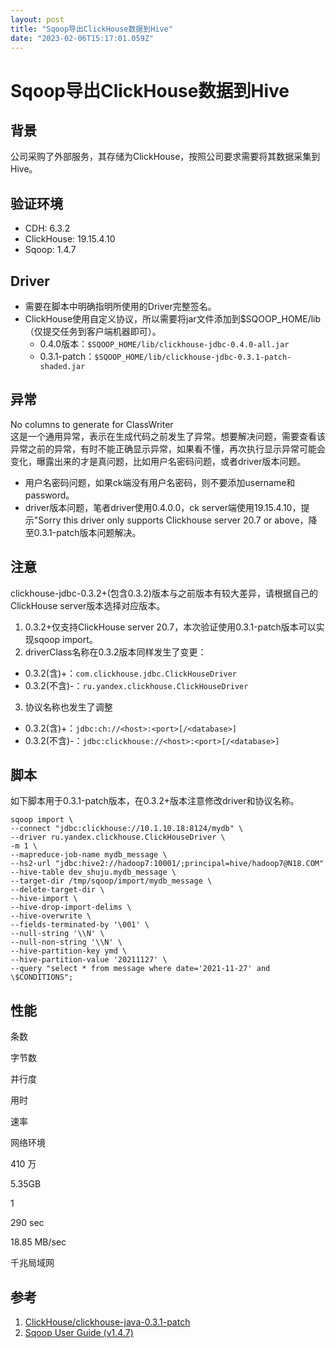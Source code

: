 ```yaml
---
layout: post
title: "Sqoop导出ClickHouse数据到Hive"
date: "2023-02-06T15:17:01.059Z"
---
```

Sqoop导出ClickHouse数据到Hive
========================

背景
--

公司采购了外部服务，其存储为ClickHouse，按照公司要求需要将其数据采集到Hive。

验证环境
----

*   CDH: 6.3.2
*   ClickHouse: 19.15.4.10
*   Sqoop: 1.4.7

Driver
------

*   需要在脚本中明确指明所使用的Driver完整签名。
*   ClickHouse使用自定义协议，所以需要将jar文件添加到$SQOOP\_HOME/lib（仅提交任务到客户端机器即可）。
    *   0.4.0版本：`$SQOOP_HOME/lib/clickhouse-jdbc-0.4.0-all.jar`
    *   0.3.1-patch：`$SQOOP_HOME/lib/clickhouse-jdbc-0.3.1-patch-shaded.jar`

异常
--

No columns to generate for ClassWriter  
这是一个通用异常，表示在生成代码之前发生了异常。想要解决问题，需要查看该异常之前的异常，有时不能正确显示异常，如果看不懂，再次执行显示异常可能会变化，曝露出来的才是真问题，比如用户名密码问题，或者driver版本问题。

*   用户名密码问题，如果ck端没有用户名密码，则不要添加username和password。
*   driver版本问题，笔者driver使用0.4.0.0，ck server端使用19.15.4.10，提示"Sorry this driver only supports Clickhouse server 20.7 or above，降至0.3.1-patch版本问题解决。

注意
--

clickhouse-jdbc-0.3.2+(包含0.3.2)版本与之前版本有较大差异，请根据自己的ClickHouse server版本选择对应版本。

1.  0.3.2+仅支持ClickHouse server 20.7，本次验证使用0.3.1-patch版本可以实现sqoop import。
2.  driverClass名称在0.3.2版本同样发生了变更：

*   0.3.2(含)+：`com.clickhouse.jdbc.ClickHouseDriver`
*   0.3.2(不含)-：`ru.yandex.clickhouse.ClickHouseDriver`

3.  协议名称也发生了调整

*   0.3.2(含)+：`jdbc:ch://<host>:<port>[/<database>]`
*   0.3.2(不含)-：`jdbc:clickhouse://<host>:<port>[/<database>]`

脚本
--

如下脚本用于0.3.1-patch版本，在0.3.2+版本注意修改driver和协议名称。

    sqoop import \
    --connect "jdbc:clickhouse://10.1.10.18:8124/mydb" \
    --driver ru.yandex.clickhouse.ClickHouseDriver \
    -m 1 \
    --mapreduce-job-name mydb_message \
    --hs2-url "jdbc:hive2://hadoop7:10001/;principal=hive/hadoop7@N18.COM" --hive-table dev_shuju.mydb_message \
    --target-dir /tmp/sqoop/import/mydb_message \
    --delete-target-dir \
    --hive-import \
    --hive-drop-import-delims \
    --hive-overwrite \
    --fields-terminated-by '\001' \
    --null-string '\\N' \
    --null-non-string '\\N' \
    --hive-partition-key ymd \
    --hive-partition-value '20211127' \
    --query "select * from message where date='2021-11-27' and \$CONDITIONS";
    

性能
--

条数

字节数

并行度

用时

速率

网络环境

410 万

5.35GB

1

290 sec

18.85 MB/sec

千兆局域网

参考
--

1.  [ClickHouse/clickhouse-java-0.3.1-patch](https://github.com/ClickHouse/clickhouse-java/tree/v0.3.1-patch)
2.  [Sqoop User Guide (v1.4.7)](https://sqoop.apache.org/docs/1.4.7/SqoopUserGuide.html)